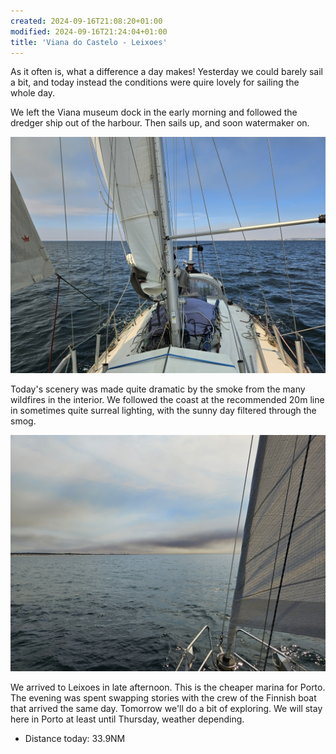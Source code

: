 ```yaml
---
created: 2024-09-16T21:08:20+01:00
modified: 2024-09-16T21:24:04+01:00
title: 'Viana do Castelo - Leixoes'
---
```


As it often is, what a difference a day makes! Yesterday we could barely sail a bit, and today instead the conditions were quire lovely for sailing the whole day.

We left the Viana museum dock in the early morning and followed the dredger ship out of the harbour. Then sails up, and soon watermaker on.

![Image](../2024/0a3e5ef89c41aafb49aabd651d9911a4.jpg) 

Today's scenery was made quite dramatic by the smoke from the many wildfires in the interior. We followed the coast at the recommended 20m line in sometimes quite surreal lighting, with the sunny day filtered through the smog.

![Image](../2024/411f173ec91adeaf3e4aa9c1be018834.jpg) 

We arrived to Leixoes in late afternoon. This is the cheaper marina for Porto. The evening was spent swapping stories with the crew of the Finnish boat that arrived the same day. Tomorrow we'll do a bit of exploring. We will stay here in Porto at least until Thursday, weather depending.

* Distance today: 33.9NM
